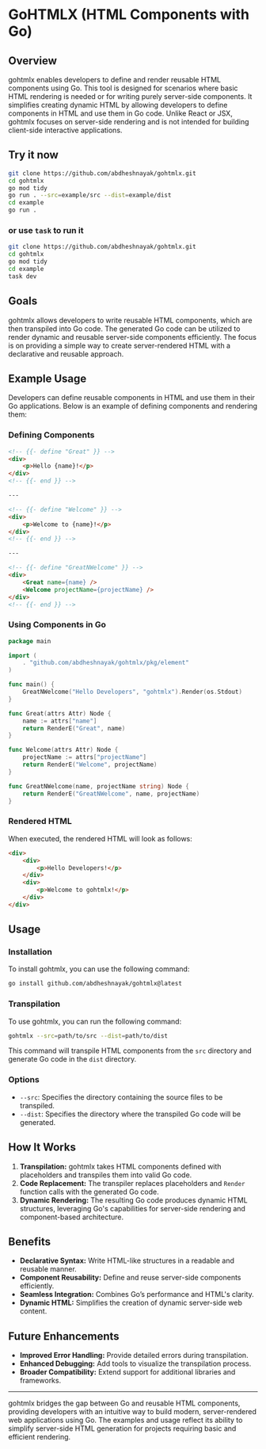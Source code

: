 # GoHTMLX (HTML Components with Go)

## Overview

gohtmlx enables developers to define and render reusable HTML components using Go. This tool is designed for scenarios where basic HTML rendering is needed or for writing purely server-side components. It simplifies creating dynamic HTML by allowing developers to define components in HTML and use them in Go code. Unlike React or JSX, gohtmlx focuses on server-side rendering and is not intended for building client-side interactive applications.

## Try it now

```bash
git clone https://github.com/abdheshnayak/gohtmlx.git
cd gohtmlx
go mod tidy
go run . --src=example/src --dist=example/dist
cd example
go run .
```

### or use `task` to run it

```bash
git clone https://github.com/abdheshnayak/gohtmlx.git
cd gohtmlx
go mod tidy
cd example
task dev
```

## Goals

gohtmlx allows developers to write reusable HTML components, which are then transpiled into Go code. The generated Go code can be utilized to render dynamic and reusable server-side components efficiently. The focus is on providing a simple way to create server-rendered HTML with a declarative and reusable approach.

## Example Usage

Developers can define reusable components in HTML and use them in their Go applications. Below is an example of defining components and rendering them:

### Defining Components

```html
<!-- {{- define "Great" }} -->
<div>
    <p>Hello {name}!</p>
</div>
<!-- {{- end }} -->

---

<!-- {{- define "Welcome" }} -->
<div>
    <p>Welcome to {name}!</p>
</div>
<!-- {{- end }} -->

---

<!-- {{- define "GreatNWelcome" }} -->
<div>
    <Great name={name} />
    <Welcome projectName={projectName} />
</div>
<!-- {{- end }} -->
```

### Using Components in Go

```go
package main

import (
    . "github.com/abdheshnayak/gohtmlx/pkg/element"
)

func main() {
    GreatNWelcome("Hello Developers", "gohtmlx").Render(os.Stdout)
}

func Great(attrs Attr) Node {
    name := attrs["name"]
    return RenderE("Great", name)
}

func Welcome(attrs Attr) Node {
    projectName := attrs["projectName"]
    return RenderE("Welcome", projectName)
}

func GreatNWelcome(name, projectName string) Node {
    return RenderE("GreatNWelcome", name, projectName)
}
```

### Rendered HTML

When executed, the rendered HTML will look as follows:

```html
<div>
    <div>
        <p>Hello Developers!</p>
    </div>
    <div>
        <p>Welcome to gohtmlx!</p>
    </div>
</div>
```

## Usage

### Installation

To install gohtmlx, you can use the following command:

```bash
go install github.com/abdheshnayak/gohtmlx@latest
```

### Transpilation

To use gohtmlx, you can run the following command:

```bash
gohtmlx --src=path/to/src --dist=path/to/dist
```

This command will transpile HTML components from the `src` directory and generate Go code in the `dist` directory.

### Options

- `--src`: Specifies the directory containing the source files to be transpiled.
- `--dist`: Specifies the directory where the transpiled Go code will be generated.

## How It Works

1. **Transpilation:** gohtmlx takes HTML components defined with placeholders and transpiles them into valid Go code.
2. **Code Replacement:** The transpiler replaces placeholders and `Render` function calls with the generated Go code.
3. **Dynamic Rendering:** The resulting Go code produces dynamic HTML structures, leveraging Go's capabilities for server-side rendering and component-based architecture.

## Benefits

- **Declarative Syntax:** Write HTML-like structures in a readable and reusable manner.
- **Component Reusability:** Define and reuse server-side components efficiently.
- **Seamless Integration:** Combines Go’s performance and HTML's clarity.
- **Dynamic HTML:** Simplifies the creation of dynamic server-side web content.

## Future Enhancements

- **Improved Error Handling:** Provide detailed errors during transpilation.
- **Enhanced Debugging:** Add tools to visualize the transpilation process.
- **Broader Compatibility:** Extend support for additional libraries and frameworks.

---

gohtmlx bridges the gap between Go and reusable HTML components, providing developers with an intuitive way to build modern, server-rendered web applications using Go. The examples and usage reflect its ability to simplify server-side HTML generation for projects requiring basic and efficient rendering.
